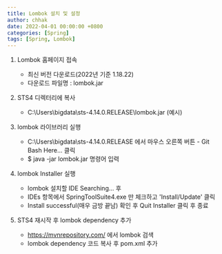 ```yaml
---
title: Lombok 설치 및 설정
author: chhak
date: 2022-04-01 00:00:00 +0800
categories: [Spring]
tags: [Spring, Lombok]
---
```


1. Lombok 홈페이지 접속

   - 최신 버전 다운로드(2022년 기준 1.18.22)
   - 다운로드 파일명 : lombok.jar

2. STS4 디렉터리에 복사

   - C:\Users\bigdata\sts-4.14.0.RELEASE\lombok.jar (예시)

3. lombok 라이브러리 실행

   - C:\Users\bigdata\sts-4.14.0.RELEASE 에서 마우스 오른쪽 버튼 - Git Bash Here... 클릭
   - $ java -jar lombok.jar 명령어 입력

4. lombok Installer 실행

   - lombok 설치할 IDE Searching... 후
   - IDEs 항목에서 SpringToolSuite4.exe 만 체크하고 'Install/Update' 클릭
   - Install successful(매우 금방 끝남) 확인 후 Quit Installer 클릭 후 종료

5. STS4 재시작 후 lombok dependency 추가
   - https://mvnrepository.com/ 에서 lombok 검색
   - lombok dependency 코드 복사 후 pom.xml 추가

